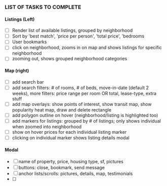 ### LIST OF TASKS TO COMPLETE


#### Listings (Left)
- [ ] Render list of available listings, grouped by neighborhood
- [ ] Sort by 'best match', 'price per person', 'total price', 'bedrooms
- [ ] User bookmarks
- [ ] click on neighborhood, zooms in on map and shows listings for specific neighborhood
- [ ] zooming out, shows grouped neighborhood categories

#### Map (right)
- [ ] add search bar
- [ ] add search filters: # of rooms, # of beds, move-in-date (default 2 weeks), more filters: price range per room OR total, lease-type, extra stuff
- [ ] add map overlays: show points of interest, show transit map, show popularity heat map, draw and delete rectangle
- [ ] add polygon outline on hover (neighborhood/listing is highlighted too)
- [ ] add markers for listings: grouped by # of listings; only shows individual when zoomed into neighborhood
- [ ] show on hover prices for each individual listing marker
- [ ] clicking on individual marker shows listing details modal

#### Modal
- [ ] name of property, price, housing type, sf, pictures
- [ ] buttons: close, bookmark, send message
- [ ] anchor lists/scrolls: pictures, details, map, testimonials
- [ ]